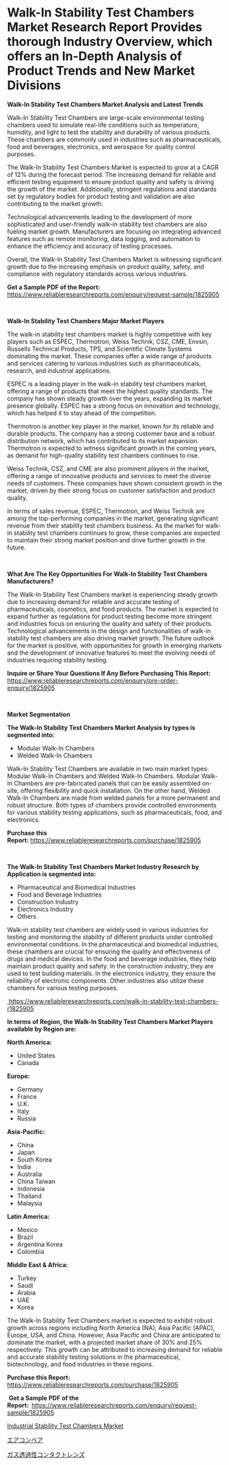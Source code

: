 <p><h1>Walk-In Stability Test Chambers Market Research Report Provides thorough Industry Overview, which offers an In-Depth Analysis of Product Trends and New Market Divisions</h1></p><p><strong>Walk-In Stability Test Chambers Market Analysis and Latest Trends</strong></p>
<p><p>Walk-In Stability Test Chambers are large-scale environmental testing chambers used to simulate real-life conditions such as temperature, humidity, and light to test the stability and durability of various products. These chambers are commonly used in industries such as pharmaceuticals, food and beverages, electronics, and aerospace for quality control purposes.</p><p>The Walk-In Stability Test Chambers Market is expected to grow at a CAGR of 12% during the forecast period. The increasing demand for reliable and efficient testing equipment to ensure product quality and safety is driving the growth of the market. Additionally, stringent regulations and standards set by regulatory bodies for product testing and validation are also contributing to the market growth.</p><p>Technological advancements leading to the development of more sophisticated and user-friendly walk-in stability test chambers are also fueling market growth. Manufacturers are focusing on integrating advanced features such as remote monitoring, data logging, and automation to enhance the efficiency and accuracy of testing processes.</p><p>Overall, the Walk-In Stability Test Chambers Market is witnessing significant growth due to the increasing emphasis on product quality, safety, and compliance with regulatory standards across various industries.</p></p>
<p><strong>Get a Sample PDF of the Report:&nbsp;</strong> <a href="https://www.reliableresearchreports.com/enquiry/request-sample/1825905">https://www.reliableresearchreports.com/enquiry/request-sample/1825905</a></p>
<p>&nbsp;</p>
<p><strong>Walk-In Stability Test Chambers Major Market Players</strong></p>
<p><p>The walk-in stability test chambers market is highly competitive with key players such as ESPEC, Thermotron, Weiss Technik, CSZ, CME, Envsin, Russells Technical Products, TPS, and Scientific Climate Systems dominating the market. These companies offer a wide range of products and services catering to various industries such as pharmaceuticals, research, and industrial applications.</p><p>ESPEC is a leading player in the walk-in stability test chambers market, offering a range of products that meet the highest quality standards. The company has shown steady growth over the years, expanding its market presence globally. ESPEC has a strong focus on innovation and technology, which has helped it to stay ahead of the competition.</p><p>Thermotron is another key player in the market, known for its reliable and durable products. The company has a strong customer base and a robust distribution network, which has contributed to its market expansion. Thermotron is expected to witness significant growth in the coming years, as demand for high-quality stability test chambers continues to rise.</p><p>Weiss Technik, CSZ, and CME are also prominent players in the market, offering a range of innovative products and services to meet the diverse needs of customers. These companies have shown consistent growth in the market, driven by their strong focus on customer satisfaction and product quality.</p><p>In terms of sales revenue, ESPEC, Thermotron, and Weiss Technik are among the top-performing companies in the market, generating significant revenue from their stability test chambers business. As the market for walk-in stability test chambers continues to grow, these companies are expected to maintain their strong market position and drive further growth in the future.</p></p>
<p>&nbsp;</p>
<p><strong>What Are The Key Opportunities For Walk-In Stability Test Chambers Manufacturers?</strong></p>
<p><p>The Walk-In Stability Test Chambers market is experiencing steady growth due to increasing demand for reliable and accurate testing of pharmaceuticals, cosmetics, and food products. The market is expected to expand further as regulations for product testing become more stringent and industries focus on ensuring the quality and safety of their products. Technological advancements in the design and functionalities of walk-in stability test chambers are also driving market growth. The future outlook for the market is positive, with opportunities for growth in emerging markets and the development of innovative features to meet the evolving needs of industries requiring stability testing.</p></p>
<p><strong>Inquire or Share Your Questions If Any Before Purchasing This Report:</strong> <a href="https://www.reliableresearchreports.com/enquiry/pre-order-enquiry/1825905">https://www.reliableresearchreports.com/enquiry/pre-order-enquiry/1825905</a></p>
<p>&nbsp;</p>
<p><strong>Market Segmentation</strong></p>
<p><strong>The Walk-In Stability Test Chambers Market Analysis by types is segmented into:</strong></p>
<p><ul><li>Modular Walk-In Chambers</li><li>Welded Walk-In Chambers</li></ul></p>
<p><p>Walk-In Stability Test Chambers are available in two main market types: Modular Walk-In Chambers and Welded Walk-In Chambers. Modular Walk-In Chambers are pre-fabricated panels that can be easily assembled on-site, offering flexibility and quick installation. On the other hand, Welded Walk-In Chambers are made from welded panels for a more permanent and robust structure. Both types of chambers provide controlled environments for various stability testing applications, such as pharmaceuticals, food, and electronics.</p></p>
<p><strong>Purchase this Report:&nbsp;</strong><a href="https://www.reliableresearchreports.com/purchase/1825905">https://www.reliableresearchreports.com/purchase/1825905</a></p>
<p>&nbsp;</p>
<p><strong>The Walk-In Stability Test Chambers Market Industry Research by Application is segmented into:</strong></p>
<p><ul><li>Pharmaceutical and Biomedical Industries</li><li>Food and Beverage Industries</li><li>Construction Industry</li><li>Electronics Industry</li><li>Others</li></ul></p>
<p><p>Walk-in stability test chambers are widely used in various industries for testing and monitoring the stability of different products under controlled environmental conditions. In the pharmaceutical and biomedical industries, these chambers are crucial for ensuring the quality and effectiveness of drugs and medical devices. In the food and beverage industries, they help maintain product quality and safety. In the construction industry, they are used to test building materials. In the electronics industry, they ensure the reliability of electronic components. Other industries also utilize these chambers for various testing purposes.</p></p>
<p><a href="https://www.reliableresearchreports.com/walk-in-stability-test-chambers-r1825905">&nbsp;https://www.reliableresearchreports.com/walk-in-stability-test-chambers-r1825905</a></p>
<p><strong>In terms of Region, the Walk-In Stability Test Chambers Market Players available by Region are:</strong></p>
<p>
    <p> <strong> North America: </strong>
        <ul>
            <li>United States</li>
            <li>Canada</li>
        </ul>
        </p> 
    <p> <strong> Europe: </strong>
        <ul>
            <li>Germany</li>
            <li>France</li>
            <li>U.K.</li>
            <li>Italy</li>
            <li>Russia</li>
        </ul>
        </p> 
    <p> <strong> Asia-Pacific: </strong>
        <ul>
            <li>China</li>
            <li>Japan</li>
            <li>South Korea</li>
            <li>India</li>
            <li>Australia</li>
            <li>China Taiwan</li>
            <li>Indonesia</li>
            <li>Thailand</li>
            <li>Malaysia</li>
        </ul>
        </p> 
    <p> <strong> Latin America: </strong>
        <ul>
            <li>Mexico</li>
            <li>Brazil</li>
            <li>Argentina Korea</li>
            <li>Colombia</li>
        </ul>
        </p> 
    <p> <strong> Middle East & Africa: </strong>
        <ul>
            <li>Turkey</li>
            <li>Saudi</li>
            <li>Arabia</li>
            <li>UAE</li>
            <li>Korea</li>
        </ul>
    </p>
    </p>
<p><p>The Walk-In Stability Test Chambers market is expected to exhibit robust growth across regions including North America (NA), Asia Pacific (APAC), Europe, USA, and China. However, Asia Pacific and China are anticipated to dominate the market, with a projected market share of 30% and 25% respectively. This growth can be attributed to increasing demand for reliable and accurate stability testing solutions in the pharmaceutical, biotechnology, and food industries in these regions.</p></p>
<p><strong>Purchase this Report: </strong><a href="https://www.reliableresearchreports.com/purchase/1825905">https://www.reliableresearchreports.com/purchase/1825905</a></p>
<p>&nbsp;<strong>Get a Sample PDF of the Report:&nbsp;&nbsp;</strong><a href="https://www.reliableresearchreports.com/enquiry/request-sample/1825905">https://www.reliableresearchreports.com/enquiry/request-sample/1825905</a></p>
<p><strong></strong></p>
<p><p><a href="https://github.com/brenzgnarento/Market-Research-Report-List-2/blob/main/industrial-stability-test-chambers-market.md">Industrial Stability Test Chambers Market</a></p><p><a href="https://github.com/ddwcuskozol07187/Market-Research-Report-List-1/blob/main/172356841728.md">エアコンベア</a></p><p><a href="https://github.com/marbadji/Market-Research-Report-List-1/blob/main/804666641729.md">ガス透過性コンタクトレンズ</a></p></p>